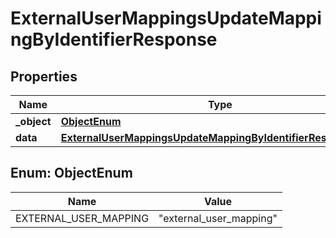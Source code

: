 

# ExternalUserMappingsUpdateMappingByIdentifierResponse


## Properties

| Name | Type | Description | Notes |
|------------ | ------------- | ------------- | -------------|
|**_object** | [**ObjectEnum**](#ObjectEnum) |  |  |
|**data** | [**ExternalUserMappingsUpdateMappingByIdentifierResponseData**](ExternalUserMappingsUpdateMappingByIdentifierResponseData.md) |  |  |



## Enum: ObjectEnum

| Name | Value |
|---- | -----|
| EXTERNAL_USER_MAPPING | &quot;external_user_mapping&quot; |




